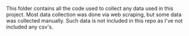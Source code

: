 This folder contains all the code used to collect any data used in this project. Most data collection was done via web scraping, but some data was collected manually. Such data is not included in this repo as I've not included any csv's.